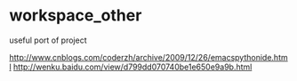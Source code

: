 workspace_other
===============

useful port of project

http://www.cnblogs.com/coderzh/archive/2009/12/26/emacspythonide.html
http://wenku.baidu.com/view/d799dd070740be1e650e9a9b.html

